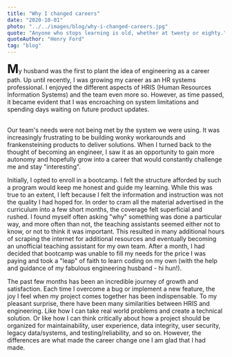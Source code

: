 ```yaml
---
title: "Why I changed careers"
date: "2020-10-01"
photo: "../../images/blog/why-i-changed-careers.jpg"
quote: "Anyone who stops learning is old, whether at twenty or eighty."
quoteAuthor: "Henry Ford"
tag: "blog"
---
```


<h1 style="display:inline">M</h1>y husband was the first to plant the idea of engineering as a career path. Up until recently, I was growing my career as an HR systems professional. I enjoyed the different aspects of HRIS (Human Resources Information Systems) and the team even more so. However, as time passed, it became evident that I was encroaching on system limitations and spending days waiting on future product updates.</br></br>

Our team's needs were not being met by the system we were using. It was increasingly frustrating to be building wonky workarounds and frankensteining products to deliver solutions. When I turned back to the thought of becoming an engineer, I saw it as an opportunity to gain more autonomy and hopefully grow into a career that would constantly challenge me and stay "interesting".

Initially, I opted to enroll in a bootcamp. I felt the structure afforded by such a program would keep me honest and guide my learning. While this was true to an extent, I left because I felt the information and instruction was not the quality I had hoped for. In order to cram all the material advertised in the curriculum into a few short months, the coverage felt superficial and rushed. I found myself often asking "why" something was done a particular way, and more often than not, the teaching assistants seemed either not to know, or not to think it was important. This resulted in many additional hours of scraping the internet for additional resources and eventually becoming an unofficial teaching assistant for my own team. After a month, I had decided that bootcamp was unable to fill my needs for the price I was paying and took a "leap" of faith to learn coding on my own (with the help and guidance of my fabulous engineering husband - hi hun!).

The past few months has been an incredible journey of growth and satisfaction. Each time I overcome a bug or implement a new feature, the joy I feel when my project comes together has been indispensable. To my pleasant surprise, there have been many similarities between HRIS and engineering. Like how I can take real world problems and create a technical solution. Or like how I can think critically about how a project should be organized for maintainability, user experience, data integrity, user security, legacy data/systems, and testing/reliability, and so on. However, the differences are what made the career change one I am glad that I had made.
